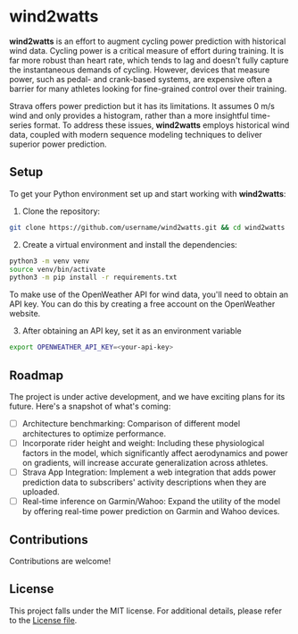 
# wind2watts
**wind2watts** is an effort to augment cycling power prediction with historical wind data. Cycling power is a critical measure of effort during training. It is far more robust than heart rate, which tends to lag and doesn't fully capture the instantaneous demands of cycling. However, devices that measure power, such as pedal- and crank-based systems, are expensive often a barrier for many athletes looking for fine-grained control over their training.

Strava offers power prediction but it has its limitations. It assumes 0 m/s wind and only provides a histogram, rather than a more insightful time-series format. To address these issues, **wind2watts** employs historical wind data, coupled with modern sequence modeling techniques to deliver superior power prediction.


## Setup

To get your Python environment set up and start working with **wind2watts**:

1. Clone the repository:
```bash
git clone https://github.com/username/wind2watts.git && cd wind2watts
```

2. Create a virtual environment and install the dependencies:
```bash
python3 -m venv venv
source venv/bin/activate
python3 -m pip install -r requirements.txt
```

To make use of the OpenWeather API for wind data, you'll need to obtain an API key. You can do this by creating a free account on the OpenWeather website.

3. After obtaining an API key, set it as an environment variable
```bash
export OPENWEATHER_API_KEY=<your-api-key>
```

## Roadmap

The project is under active development, and we have exciting plans for its future. Here's a snapshot of what's coming:

- [ ] Architecture benchmarking: Comparison of different model architectures to optimize performance.
- [ ] Incorporate rider height and weight: Including these physiological factors in the model, which significantly affect aerodynamics and power on gradients, will increase accurate generalization across athletes.
- [ ] Strava App Integration: Implement a web integration that adds power prediction data to subscribers' activity descriptions when they are uploaded.
- [ ] Real-time inference on Garmin/Wahoo: Expand the utility of the model by offering real-time power prediction on Garmin and Wahoo devices.

## Contributions

Contributions are welcome!

## License

This project falls under the MIT license. For additional details, please refer to the [License file](LICENSE.md).